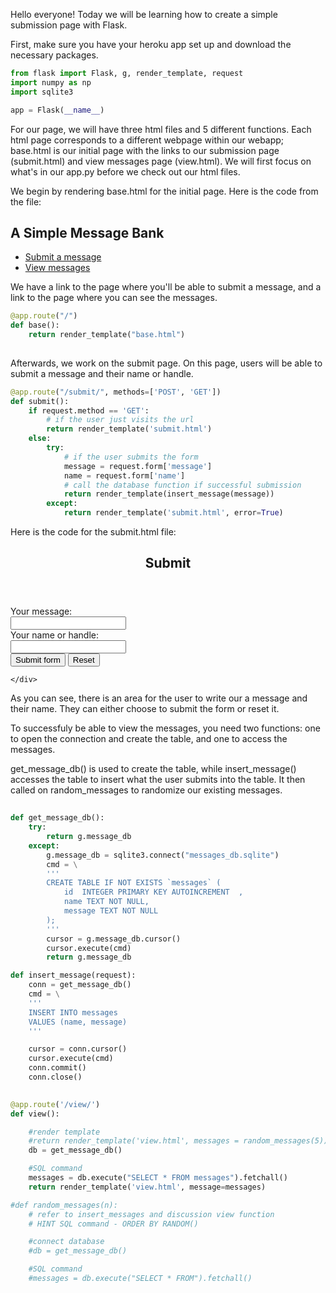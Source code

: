 Hello everyone! Today we will be learning how to create a simple submission page with Flask.

First, make sure you have your heroku app set up and download the necessary packages.

```python
from flask import Flask, g, render_template, request
import numpy as np
import sqlite3

app = Flask(__name__)
```

For our page, we will have three html files and 5 different functions. Each html page corresponds to a different webpage within our webapp; base.html is our initial page with the links to our submission page (submit.html) and view messages page (view.html). We will first focus on what's in our app.py before we check out our html files.


We begin by rendering base.html for the initial page. Here is the code from the file:

<!DOCTYPE html>
<html lang="en">

</html>
<head>
    <meta charset="UTF-8">
    <title>Kelly Song's Website</title>
</head>

<body>
    <div>
        <h2>A Simple Message Bank</h2>
            <nav> 
                <ul>
                    <li><a href="/submit/" title="submit message">Submit a message</a></li>
                    <li><a href="/view/" title="view message">View messages</a></li>
                </ul>
            </nav>
        </div>

</body>

We have a link to the page where you'll be able to submit a message, and a link to the page where you can see the messages.

```python
@app.route("/") 
def base():
    return render_template("base.html")
    
 ```

Afterwards, we work on the submit page. On this page, users will be able to submit a message and their name or handle.

```python
@app.route("/submit/", methods=['POST', 'GET'])
def submit():
    if request.method == 'GET':
        # if the user just visits the url
        return render_template('submit.html')
    else:
        try:
            # if the user submits the form
            message = request.form['message']
            name = request.form['name']
            # call the database function if successful submission
            return render_template(insert_message(message))
        except:
            return render_template('submit.html', error=True)
```

Here is the code for the submit.html file:

<!DOCTYPE html>
<html lang="en">

<header>
    <h2>Submit</h2>
</header>

<body>
    <div>
        <form method="post">
            <label for="message">Your message:</label>
            <br>
            <input name="message" id="message">
            <br>
            <label for="name">Your name or handle:</label>
            <br>
            <input name="name" id="name">
            <br>
            <input type="submit" value="Submit form">
            <input type="reset" value="Reset">
        </form>

    </div>
    
</body>

As you can see, there is an area for the user to write our a message and their name. They can either choose to submit the form or reset it. 
    
    
To successfuly be able to view the messages, you need two functions: one to open the connection and create the table, and one to access the messages.
    
get_message_db() is used to create the table, while insert_message() accesses the table to insert what the user submits into the table. It then called on random_messages to randomize our existing messages.
    
```python
    
def get_message_db():
    try:
        return g.message_db
    except:
        g.message_db = sqlite3.connect("messages_db.sqlite")
        cmd = \
        '''
        CREATE TABLE IF NOT EXISTS `messages` (
            id  INTEGER PRIMARY KEY AUTOINCREMENT  ,
            name TEXT NOT NULL,
            message TEXT NOT NULL
        );
        '''
        cursor = g.message_db.cursor()
        cursor.execute(cmd)
        return g.message_db

def insert_message(request):
    conn = get_message_db()
    cmd = \
    '''
    INSERT INTO messages
    VALUES (name, message)
    '''

    cursor = conn.cursor()
    cursor.execute(cmd)
    conn.commit()
    conn.close()
    
```

```python
@app.route('/view/')
def view():

    #render template
    #return render_template('view.html', messages = random_messages(5))
    db = get_message_db()

    #SQL command
    messages = db.execute("SELECT * FROM messages").fetchall()
    return render_template('view.html', message=messages)

#def random_messages(n):
    # refer to insert_messages and discussion view function 
    # HINT SQL command - ORDER BY RANDOM()

    #connect database
    #db = get_message_db()

    #SQL command
    #messages = db.execute("SELECT * FROM").fetchall()
```
